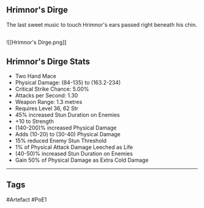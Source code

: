 ## Hrimnor's Dirge
The last sweet music to touch Hrimnor's ears passed right beneath his chin.
##
![[Hrimnor's Dirge.png]]
## Hrimnor's Dirge Stats
- Two Hand Mace
- Physical Damage: (84-135) to (163.2-234)
- Critical Strike Chance: 5.00%
- Attacks per Second: 1.30
- Weapon Range: 1.3 metres
- Requires Level 36, 62 Str
- 45% increased Stun Duration on Enemies
- +10 to Strength
- (140-200)% increased Physical Damage
- Adds (10-20) to (30-40) Physical Damage
- 15% reduced Enemy Stun Threshold
- 1% of Physical Attack Damage Leeched as Life
- (40-50)% increased Stun Duration on Enemies
- Gain 50% of Physical Damage as Extra Cold Damage


---
## Tags
#Artefact
#PoE1